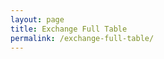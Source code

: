 ```yaml
---
layout: page
title: Exchange Full Table
permalink: /exchange-full-table/
---
```


<style>
.myDiv {
    overflow: scroll;
    overflow-x: scroll;
    overflow-y: scroll;
}
ul {
    padding-left: 0;
}
</style>

<head>
    <!-- Bootstrap core CSS -->
    <link rel="stylesheet" href="https://stackpath.bootstrapcdn.com/bootstrap/4.2.1/css/bootstrap.min.css" integrity="sha384-GJzZqFGwb1QTTN6wy59ffF1BuGJpLSa9DkKMp0DgiMDm4iYMj70gZWKYbI706tWS"
        crossorigin="anonymous">
    <link rel="stylesheet" href="https://cdn.datatables.net/1.10.19/css/dataTables.bootstrap4.min.css">
</head>

<body>
<div class="container-fluid">
    <main class="row">
        <div class="myDiv" id="table-container"></div>
    </main>
</div>

<script src="https://code.jquery.com/jquery-3.3.1.min.js"></script>
<script src="https://cdnjs.cloudflare.com/ajax/libs/twitter-bootstrap/4.2.1/js/bootstrap.bundle.min.js"></script>
<script src="../assets/exchange/jquery.csv.min.js"></script>
<script src="https://cdn.datatables.net/1.10.19/js/jquery.dataTables.min.js"></script>
<script src="https://cdn.datatables.net/1.10.19/js/dataTables.bootstrap4.min.js"></script>
<script src="../assets/exchange/csv-to-html-table.js"></script>
<script src="../assets/exchange/csvTableFormatFunctions.js"></script>
<script>
    CsvToHtmlTable.init({
        csv_path: "../assets/exchange/exchange-table.csv",
        element: "table-container",
        allow_download: false,
        csv_options: {
            separator: ",",
            delimiter: '"'
        },
        datatables_options: {

        },
        custom_formatting: [
            [2, format_link],
        	[3, format_link],
        	[4, format_image],
        	[5, format_link],
            [10, format_list],
            [11, format_list],
            [12, format_list],
            [13, format_link]
        ]
    });
</script>
</body>

</html>

